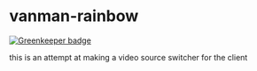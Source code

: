 vanman-rainbow
===

[![Greenkeeper badge](https://badges.greenkeeper.io/insanity54/vanman-rainbow.svg)](https://greenkeeper.io/)

this is an attempt at making a video source switcher for the client